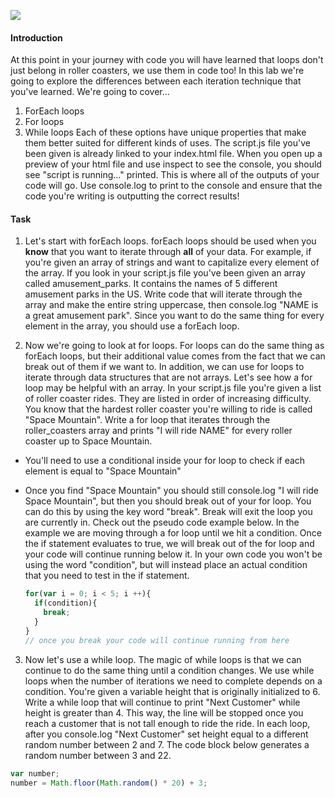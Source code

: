 ![](https://media.gettyimages.com/photos/spiral-loop-of-a-green-steel-roller-coaster-picture-id157194447)
#### Introduction
At this point in your journey with code you will have learned that loops don't just belong in roller coasters, we use them in code too! In this lab we're going to explore the differences between each iteration technique that you've learned. We're going to cover...
1. ForEach loops
2. For loops
3. While loops
Each of these options have unique properties that make them better suited for different kinds of uses. The script.js file you've been given is already linked to your index.html file. When you open up a preview of your html file and use inspect to see the console, you should see "script is running..." printed. This is where all of the outputs of your code will go. Use console.log to print to the console and ensure that the code you're writing is outputting the correct results!

#### Task
1. Let's start with forEach loops. forEach loops should be used when you **know** that you want to iterate through **all** of your data. For example, if you're given an array of strings and want to capitalize every element of the array. If you look in your script.js file you've been given an array called amusement_parks. It contains the names of 5 different amusement parks in the US. Write code that will iterate through the array and make the entire string uppercase, then console.log "NAME is a great amusement park". Since you want to do the same thing for every element in the array, you should use a forEach loop.

2. Now we're going to look at for loops. For loops can do the same thing as forEach loops, but their additional value comes from the fact that we can break out of them if we want to. In addition, we can use for loops to iterate through data structures that are not arrays. Let's see how a for loop may be helpful with an array. In your script.js file you're given a list of roller coaster rides. They are listed in order of increasing difficulty. You know that the hardest roller coaster you're willing to ride is called "Space Mountain". Write a for loop that iterates through the roller_coasters array and prints "I will ride NAME" for every roller coaster up to Space Mountain.
  * You'll need to use a conditional inside your for loop to check if each element is equal to "Space Mountain"
  * Once you find "Space Mountain" you should still console.log "I will ride Space Mountain", but then you should break out of your for loop. You can do this by using the key word "break". Break will exit the loop you are currently in. Check out the pseudo code example below. In the example we are moving through a for loop until we hit a condition. Once the if statement evaluates to true, we will break out of the for loop and your code will continue running below it. In your own code you won't be using the word "condition", but will instead place an actual condition that you need to test in the if statement.

    ```javascript
    for(var i = 0; i < 5; i ++){
      if(condition){
        break;
      }
    }
    // once you break your code will continue running from here
    ```
3. Now let's use a while loop. The magic of while loops is that we can continue to do the same thing until a condition changes. We use while loops when the number of iterations we need to complete depends on a condition. You're given a variable height that is originally initialized to 6. Write a while loop that will continue to print "Next Customer" while height is greater than 4. This way, the line will be stopped once you reach a customer that is not tall enough to ride the ride. In each loop, after you console.log "Next Customer" set height equal to a different random number between 2 and 7. The code block below generates a random number between 3 and 22.

  ```javascript
  var number;
  number = Math.floor(Math.random() * 20) + 3;
  ```
